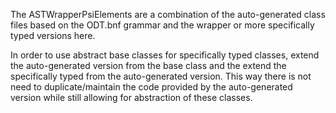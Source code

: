 The ASTWrapperPsiElements are a combination of the auto-generated class files based on the ODT.bnf grammar and the
wrapper or more specifically typed versions here.

In order to use abstract base classes for specifically typed classes, extend the auto-generated
version from the base class and the extend the specifically typed from the auto-generated version. This way
there is not need to duplicate/maintain the code provided by the auto-generated version while still
allowing for abstraction of these classes.
